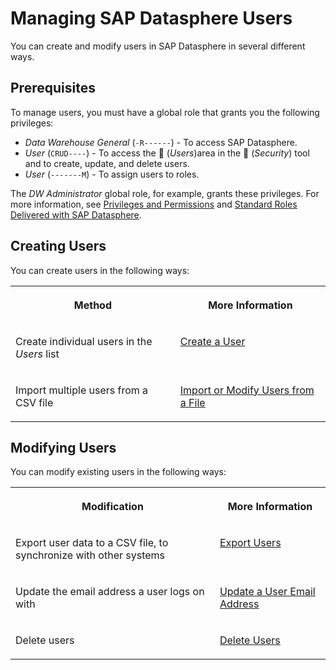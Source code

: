 <!-- loio4fb82cb61ca84d8389e9cb18d94dab26 -->

<link rel="stylesheet" type="text/css" href="../css/sap-icons.css"/>

# Managing SAP Datasphere Users

You can create and modify users in SAP Datasphere in several different ways.



<a name="loio4fb82cb61ca84d8389e9cb18d94dab26__section_pjp_kr4_hfc"/>

## Prerequisites

To manage users, you must have a global role that grants you the following privileges:

-   *Data Warehouse General* \(`-R------`\) - To access SAP Datasphere.
-   *User* \(`CRUD----`\) - To access the <span class="FPA-icons-V3"></span> \(*Users*\)area in the <span class="FPA-icons-V3"></span> \(*Security*\) tool and to create, update, and delete users.
-   *User* \(`-------M`\) - To assign users to roles.

The *DW Administrator* global role, for example, grants these privileges. For more information, see [Privileges and Permissions](privileges-and-permissions-d7350c6.md) and [Standard Roles Delivered with SAP Datasphere](standard-roles-delivered-with-sap-datasphere-a50a51d.md). 



<a name="loio4fb82cb61ca84d8389e9cb18d94dab26__section_wfq_rrf_bfb"/>

## Creating Users

You can create users in the following ways:


<table>
<tr>
<th valign="top">

Method

</th>
<th valign="top">

More Information

</th>
</tr>
<tr>
<td valign="top">

Create individual users in the *Users* list

</td>
<td valign="top">

[Create a User](create-a-user-58d4b24.md) 

</td>
</tr>
<tr>
<td valign="top">

Import multiple users from a CSV file

</td>
<td valign="top">

[Import or Modify Users from a File](import-or-modify-users-from-a-file-b2698da.md) 

</td>
</tr>
</table>



## Modifying Users

You can modify existing users in the following ways:


<table>
<tr>
<th valign="top">

Modification

</th>
<th valign="top">

More Information

</th>
</tr>
<tr>
<td valign="top">

Export user data to a CSV file, to synchronize with other systems

</td>
<td valign="top">

[Export Users](export-users-e227d3c.md)

</td>
</tr>
<tr>
<td valign="top">

Update the email address a user logs on with

</td>
<td valign="top">

[Update a User Email Address](update-a-user-email-address-0889208.md)

</td>
</tr>
<tr>
<td valign="top">

Delete users

</td>
<td valign="top">

[Delete Users](delete-users-3ceb94c.md)

</td>
</tr>
</table>

